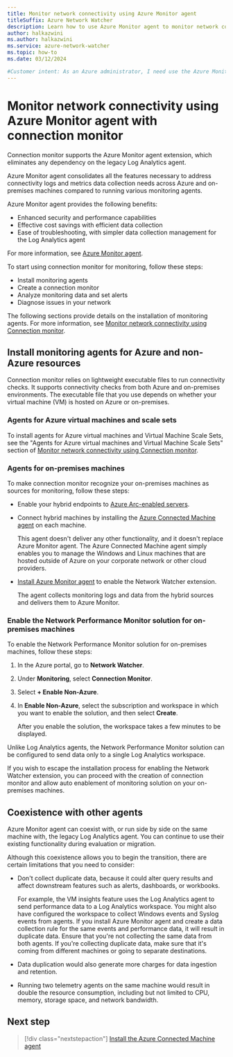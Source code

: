 ```yaml
---
title: Monitor network connectivity using Azure Monitor agent
titleSuffix: Azure Network Watcher
description: Learn how to use Azure Monitor agent to monitor network connectivity with Network Watcher connection monitor.
author: halkazwini
ms.author: halkazwini
ms.service: azure-network-watcher
ms.topic: how-to
ms.date: 03/12/2024

#Customer intent: As an Azure administrator, I need use the Azure Monitor agent so I can monitor a connection with a non-Azure resource using the Connection monitor.
---
```


# Monitor network connectivity using Azure Monitor agent with connection monitor

Connection monitor supports the Azure Monitor agent extension, which eliminates any dependency on the legacy Log Analytics agent. 

Azure Monitor agent consolidates all the features necessary to address connectivity logs and metrics data collection needs across Azure and on-premises machines compared to running various monitoring agents. 

Azure Monitor agent provides the following benefits:
* Enhanced security and performance capabilities
* Effective cost savings with efficient data collection
* Ease of troubleshooting, with simpler data collection management for the Log Analytics agent 

For more information, see [Azure Monitor agent](../azure-monitor/agents/agents-overview.md).

To start using connection monitor for monitoring, follow these steps:

* Install monitoring agents
* Create a connection monitor
* Analyze monitoring data and set alerts
* Diagnose issues in your network

The following sections provide details on the installation of monitoring agents. For more information, see [Monitor network connectivity using Connection monitor](connection-monitor-overview.md).

## Install monitoring agents for Azure and non-Azure resources

Connection monitor relies on lightweight executable files to run connectivity checks. It supports connectivity checks from both Azure and on-premises environments. The executable file that you use depends on whether your virtual machine (VM) is hosted on Azure or on-premises.

### Agents for Azure virtual machines and scale sets

To install agents for Azure virtual machines and Virtual Machine Scale Sets, see the "Agents for Azure virtual machines and Virtual Machine Scale Sets" section of [Monitor network connectivity using Connection monitor](connection-monitor-overview.md#agents-for-azure-virtual-machines-and-virtual-machine-scale-sets).

### Agents for on-premises machines

To make connection monitor recognize your on-premises machines as sources for monitoring, follow these steps: 

* Enable your hybrid endpoints to [Azure Arc-enabled servers](../azure-arc/overview.md).

* Connect hybrid machines by installing the [Azure Connected Machine agent](../azure-arc/servers/overview.md) on each machine.

  This agent doesn't deliver any other functionality, and it doesn't replace Azure Monitor agent. The Azure Connected Machine agent simply enables you to manage the Windows and Linux machines that are hosted outside of Azure on your corporate network or other cloud providers. 

* [Install Azure Monitor agent](../azure-monitor/agents/agents-overview.md) to enable the Network Watcher extension.

  The agent collects monitoring logs and data from the hybrid sources and delivers them to Azure Monitor.

### Enable the Network Performance Monitor solution for on-premises machines 

To enable the Network Performance Monitor solution for on-premises machines, follow these steps: 

1. In the Azure portal, go to **Network Watcher**.

1. Under **Monitoring**, select **Connection Monitor**.  

1. Select **+ Enable Non-Azure**. 

1. In **Enable Non-Azure**, select the subscription and workspace in which you want to enable the solution, and then select **Create**.
   
   After you enable the solution, the workspace takes a few minutes to be displayed.

Unlike Log Analytics agents, the Network Performance Monitor solution can be configured to send data only to a single Log Analytics workspace.

If you wish to escape the installation process for enabling the Network Watcher extension, you can proceed with the creation of connection monitor and allow auto enablement of monitoring solution on your on-premises machines. 

## Coexistence with other agents

Azure Monitor agent can coexist with, or run side by side on the same machine with, the legacy Log Analytics agent. You can continue to use their existing functionality during evaluation or migration. 

Although this coexistence allows you to begin the transition, there are certain limitations that you need to consider:

* Don't collect duplicate data, because it could alter query results and affect downstream features such as alerts, dashboards, or workbooks. 

   For example, the VM insights feature uses the Log Analytics agent to send performance data to a Log Analytics workspace. You might also have configured the workspace to collect Windows events and Syslog events from agents. If you install Azure Monitor agent and create a data collection rule for the same events and performance data, it will result in duplicate data. Ensure that you're not collecting the same data from both agents. If you're collecting duplicate data, make sure that it's coming from different machines or going to separate destinations.

* Data duplication would also generate more charges for data ingestion and retention.

* Running two telemetry agents on the same machine would result in double the resource consumption, including but not limited to CPU, memory, storage space, and network bandwidth.

## Next step 

> [!div class="nextstepaction"]
> [Install the Azure Connected Machine agent](connection-monitor-connected-machine-agent.md)
